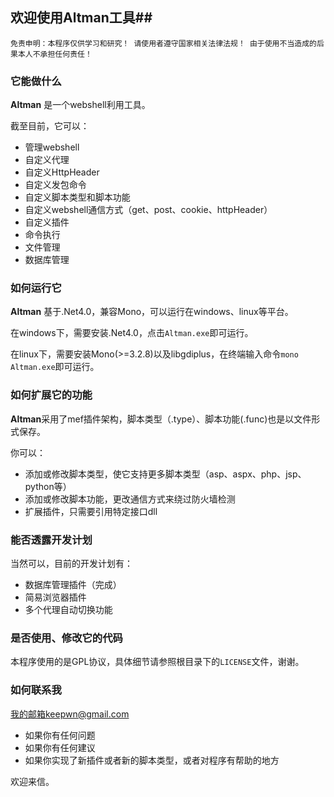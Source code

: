## 欢迎使用Altman工具##
`免责申明：本程序仅供学习和研究！
请使用者遵守国家相关法律法规！
由于使用不当造成的后果本人不承担任何责任！`

### 它能做什么 ###
**Altman** 是一个webshell利用工具。

截至目前，它可以：

- 管理webshell
- 自定义代理
- 自定义HttpHeader
- 自定义发包命令
- 自定义脚本类型和脚本功能
- 自定义webshell通信方式（get、post、cookie、httpHeader）
- 自定义插件
- 命令执行
- 文件管理
- 数据库管理

### 如何运行它 ###
**Altman** 基于.Net4.0，兼容Mono，可以运行在windows、linux等平台。

在windows下，需要安装.Net4.0，点击`Altman.exe`即可运行。

在linux下，需要安装Mono(>=3.2.8)以及libgdiplus，在终端输入命令`mono Altman.exe`即可运行。

### 如何扩展它的功能 ###
**Altman**采用了mef插件架构，脚本类型（.type）、脚本功能(.func)也是以文件形式保存。

你可以：
- 添加或修改脚本类型，使它支持更多脚本类型（asp、aspx、php、jsp、python等）
- 添加或修改脚本功能，更改通信方式来绕过防火墙检测
- 扩展插件，只需要引用特定接口dll


### 能否透露开发计划 ###
当然可以，目前的开发计划有：

- 数据库管理插件（完成）
- 简易浏览器插件
- 多个代理自动切换功能


### 是否使用、修改它的代码 ###
本程序使用的是GPL协议，具体细节请参照根目录下的`LICENSE`文件，谢谢。


### 如何联系我 ###
我的邮箱keepwn@gmail.com

- 如果你有任何问题
- 如果你有任何建议
- 如果你实现了新插件或者新的脚本类型，或者对程序有帮助的地方

欢迎来信。